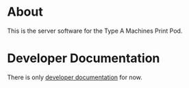 # About #
This is the server software for the Type A Machines Print Pod.

# Developer Documentation #
There is only [developer documentation](doc/devel/README.md) for now.
